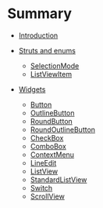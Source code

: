 <!--
SPDX-FileCopyrightText: 2022 Florian Blasius <co_sl@tutanota.com>
SPDX-License-Identifier: MIT
-->

# Summary

- [Introduction](./introduction.md)

- [Struts and enums](structs-enums/structs-enums.md)
    - [SelectionMode](structs-enums/selection-mode.md)
    - [ListViewItem](structs-enums/list-view-item.md)
- [Widgets](widgets/widgets.md)
    - [Button](widgets/button.md)
    - [OutlineButton](widgets/outline-button.md)
    - [RoundButton](widgets/round-button.md)
    - [RoundOutlineButton](widgets/round-outline-button.md)
    - [CheckBox](widgets/checkbox.md)
    - [ComboBox](widgets/combobox.md)
    - [ContextMenu](widgets/context-menu.md)
    - [LineEdit](widgets/line-edit.md)
    - [ListView](widgets/list-view.md)
    - [StandardListView](widgets/standard-list-view.md)
    - [Switch](widgets/switch.md)
    - [ScrollView](widgets/scroll-view.md)